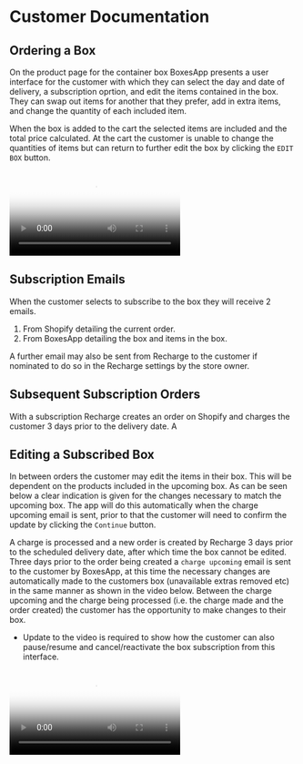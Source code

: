# Customer Documentation

## Ordering a Box

On the product page for the container box BoxesApp presents a user interface
for the customer with which they can select the day and date of delivery, a
subscription oprtion, and edit the items contained in the box. They can swap
out items for another that they prefer, add in extra items, and change the
quantity of each included item.

When the box is added to the cart the selected items are included and the total
price calculated. At the cart the customer is unable to change the quantities
of items but can return to further edit the box by clicking the `EDIT BOX`
button.

<video class="w-100" controls poster="ClientOrderBoxWidget.png">
  <source src="ClientOrderBoxWidget.mov" type="video/mp4">
Your browser does not support the video tag.
</video>

## Subscription Emails

When the customer selects to subscribe to the box they will receive 2 emails.

1. From Shopify detailing the current order.
2. From BoxesApp detailing the box and items in the box.

A further email may also be sent from Recharge to the customer if nominated to
do so in the Recharge settings by the store owner.

## Subsequent Subscription Orders

With a subscription Recharge creates an order on Shopify and charges the customer 3 days prior to the delivery date. A 

## Editing a Subscribed Box

In between orders the customer may edit the items in their box. This will be
dependent on the products included in the upcoming box. As can be seen below a
clear indication is given for the changes necessary to match the upcoming box.
The app will do this automatically when the charge upcoming email is sent,
prior to that the customer will need to confirm the update by clicking the
`Continue` button.

A charge is processed and a new order is created by Recharge 3 days prior to
the scheduled delivery date, after which time the box cannot be edited. Three
days prior to the order being created a `charge upcoming` email is sent to the
customer by BoxesApp, at this time the necessary changes are automatically made to
the customers box (unavailable extras removed etc) in the same manner as shown
in the video below. Between the charge upcoming and the charge being processed
(i.e. the charge made and the order created) the customer has the opportunity
to make changes to their box.

<div class="todo">
<p>
<ul class="list">
<li>
Update to the video is required to show how the customer can also pause/resume and
cancel/reactivate the box subscription from this interface.  
</li>
</ul>
</p>
</div>

<video class="w-100" controls poster="ClientSubscriptionBoxWidget.png">
  <source src="ClientSubscriptionBoxWidget.mov" type="video/mp4">
Your browser does not support the video tag.
</video>

